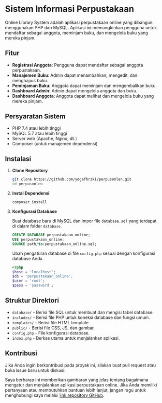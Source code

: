 # Sistem Informasi Perpustakaan

Online Library System adalah aplikasi perpustakaan online yang dibangun menggunakan PHP dan MySQL. Aplikasi ini memungkinkan pengguna untuk mendaftar sebagai anggota, meminjam buku, dan mengelola buku yang mereka pinjam.

## Fitur

- **Registrasi Anggota**: Pengguna dapat mendaftar sebagai anggota perpustakaan.
- **Manajemen Buku**: Admin dapat menambahkan, mengedit, dan menghapus buku.
- **Peminjaman Buku**: Anggota dapat meminjam dan mengembalikan buku.
- **Dashboard Admin**: Admin dapat mengelola anggota dan buku.
- **Dashboard Anggota**: Anggota dapat melihat dan mengelola buku yang mereka pinjam.

## Persyaratan Sistem

- PHP 7.4 atau lebih tinggi
- MySQL 5.7 atau lebih tinggi
- Server web (Apache, Nginx, dll.)
- Composer (untuk manajemen dependensi)

## Instalasi

1. **Clone Repository**

   ```bash
   git clone https://github.com/yogafhrzki/perpusonlen.git
   cd perpusonlen
   ```

2. **Instal Dependensi**

   ```bash
   composer install
   ```

3. **Konfigurasi Database**

   Buat database baru di MySQL dan impor file `database.sql` yang terdapat di dalam folder `database`.

   ```sql
   CREATE DATABASE perpustakaan_online;
   USE perpustakaan_online;
   SOURCE path/to/perpustakaan_online.sql;
   ```

   Ubah pengaturan database di file `config.php` sesuai dengan konfigurasi database Anda.

   ```php
   <?php
   $host = 'localhost';
   $db = 'perpustakaan_online';
   $user = 'root';
   $pass = 'password';
   ```



## Struktur Direktori

- `database/` - Berisi file SQL untuk membuat dan mengisi tabel database.
- `includes/` - Berisi file PHP untuk koneksi database dan fungsi umum.
- `templates/` - Berisi file HTML template.
- `public/` - Berisi file CSS, JS, dan gambar.
- `config.php` - File konfigurasi database.
- `index.php` - Berkas utama untuk menjalankan aplikasi.

## Kontribusi

Jika Anda ingin berkontribusi pada proyek ini, silakan buat pull request atau buka issue baru untuk diskusi.

Saya berharap ini memberikan gambaran yang jelas tentang bagaimana mengatur dan menjalankan aplikasi perpustakaan online. Jika Anda memiliki pertanyaan atau membutuhkan bantuan lebih lanjut, jangan ragu untuk menghubungi saya melalui [link repository GitHub](https://github.com/yogafhrzki/perpusonlen).
